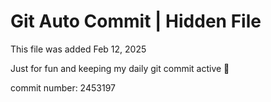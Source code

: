 # Git Auto Commit | Hidden File

This file was added Feb 12, 2025

Just for fun and keeping my daily git commit active 🤪

commit number: 2453197
